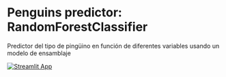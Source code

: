 # Penguins predictor: RandomForestClassifier

Predictor del tipo de pingüino en función de diferentes variables usando un modelo de ensamblaje 



[![Streamlit App](https://static.streamlit.io/badges/streamlit_badge_black_white.svg)](https://pinguinos-drktm97e84n.streamlit.app/)
